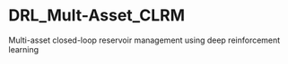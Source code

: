 # DRL_Mult-Asset_CLRM
Multi-asset closed-loop reservoir management using deep reinforcement learning
